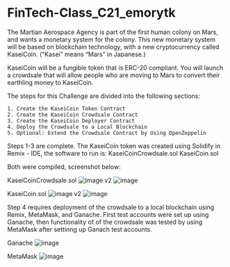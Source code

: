 # FinTech-Class_C21_emorytk

The Martian Aerospace Agency is part of the first human colony on Mars, and wants a monetary system for the colony. This new monetary system will be based on blockchain technology, with a new cryptocurrency called KaseiCoin. (“Kasei” means “Mars” in Japanese.)

KaseiCoin will be a fungible token that is ERC-20 compliant. You will launch a crowdsale that will allow people who are moving to Mars to convert their earthling money to KaseiCoin.

The steps for this Challenge are divided into the following sections:

    1. Create the KaseiCoin Token Contract
    2. Create the KaseiCoin Crowdsale Contract
    3. Create the KaseiCoin Deployer Contract
    4. Deploy the Crowdsale to a Local Blockchain
    5. Optional: Extend the Crowdsale Contract by Using OpenZeppelin

Steps 1-3 are complete. The KaseiCoin token was created using Solidify in Remix - IDE, the software to run is:
  KaseiCoinCrowdsale.sol
  KaseiCoin.sol

Both were compiled, screenshot below:

KaseiCoinCrowdsale.sol
![image](https://user-images.githubusercontent.com/106201726/197116281-33e693cd-29b7-46df-af7b-bde1e1441464.png)
v2 ![image](https://user-images.githubusercontent.com/106201726/197119400-aebf9bf9-68e6-4e14-be35-5f005fbd0539.png)

KaseiCoin.sol
![image](https://user-images.githubusercontent.com/106201726/197116329-a756c769-728b-46ba-99bb-62bfabd0228f.png)
v2 ![image](https://user-images.githubusercontent.com/106201726/197119478-ca87db1e-5bb1-48d7-b7e6-0ba36d9e354c.png)

Step 4 requires deployment of the crowdsale to a local blockchain using Remix, MetaMask, and Ganache. First test accounts were set up using Ganache, then functionality of of the crowdsale was tested by using MetaMask after settinng up Ganach test accounts.

Ganache 
![image](https://user-images.githubusercontent.com/106201726/197116487-3bc66fc3-2a50-4dfa-9c93-95b7008839ff.png)

MetaMask
![image](https://user-images.githubusercontent.com/106201726/197115906-e0d68fd4-aafd-40f6-ac04-3e57d521c570.png)
